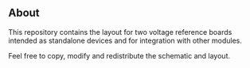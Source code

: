 ## About

This repository contains the layout for two voltage reference boards intended as standalone devices and for integration with other modules.

Feel free to copy, modify and redistribute the schematic and layout.
